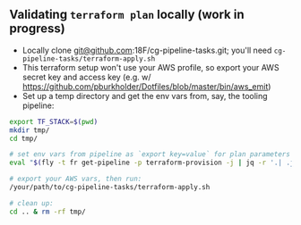 ## Validating `terraform plan` locally (work in progress)

* Locally clone git@github.com:18F/cg-pipeline-tasks.git; you'll need `cg-pipeline-tasks/terraform-apply.sh`
* This terraform setup won't use your AWS profile, so export your AWS secret
  key and access key (e.g. w/
  https://github.com/pburkholder/Dotfiles/blob/master/bin/aws_emit)
* Set up a temp directory and get the env vars from, say, the tooling pipeline:

```sh
export TF_STACK=$(pwd)
mkdir tmp/
cd tmp/

# set env vars from pipeline as `export key=value` for plan parameters
eval "$(fly -t fr get-pipeline -p terraform-provision -j | jq -r '.| .jobs[] | select(.name=="plan-bootstrap-tooling") | .plan[1].params | to_entries[] | "export " + .key + "=" + .value')"

# export your AWS vars, then run:
/your/path/to/cg-pipeline-tasks/terraform-apply.sh

# clean up:
cd .. & rm -rf tmp/
```
